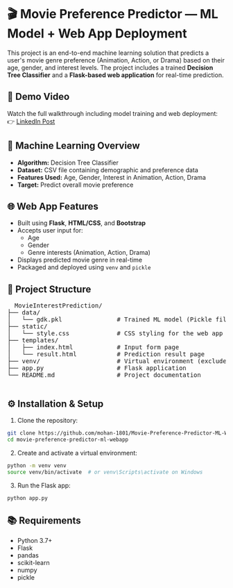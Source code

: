 # 🎬 Movie Preference Predictor — ML Model + Web App Deployment

This project is an end-to-end machine learning solution that predicts a user's movie genre preference (Animation, Action, or Drama) based on their age, gender, and interest levels. The project includes a trained **Decision Tree Classifier** and a **Flask-based web application** for real-time prediction.

## 🚀 Demo Video
Watch the full walkthrough including model training and web deployment:  
👉 [LinkedIn Post](https://www.linkedin.com/posts/mohan-prashath-s-1801-_machinelearning-webdevelopment-flask-activity-7354374862280216577-Yul0?utm_source=share&utm_medium=member_desktop&rcm=ACoAAE6QuvcBRtJG7viNckmrOdQNSJjwkz5pxOY) 

## 🧠 Machine Learning Overview

- **Algorithm:** Decision Tree Classifier  
- **Dataset:** CSV file containing demographic and preference data  
- **Features Used:** Age, Gender, Interest in Animation, Action, Drama  
- **Target:** Predict overall movie preference

## 🌐 Web App Features

- Built using **Flask**, **HTML/CSS**, and **Bootstrap**
- Accepts user input for:
  - Age
  - Gender
  - Genre interests (Animation, Action, Drama)
- Displays predicted movie genre in real-time
- Packaged and deployed using `venv` and `pickle`
## 📁 Project Structure 
<pre lang="markdown">
  MovieInterestPrediction/
├── data/
│   └── gdk.pkl               # Trained ML model (Pickle file)
├── static/
│   └── style.css             # CSS styling for the web app
├── templates/
│   ├── index.html            # Input form page
│   └── result.html           # Prediction result page
├── venv/                     # Virtual environment (excluded in .gitignore)
├── app.py                    # Flask application
└── README.md                 # Project documentation

</pre>


## ⚙️ Installation & Setup

1. Clone the repository:
```bash
git clone https://github.com/mohan-1801/Movie-Preference-Predictor-ML-WebApp.git
cd movie-preference-predictor-ml-webapp
```
2. Create and activate a virtual environment:
```bash
python -m venv venv
source venv/bin/activate  # or venv\Scripts\activate on Windows
```
3. Run the Flask app:
```bash
python app.py

```

## 📚 Requirements

  - Python 3.7+
  - Flask
  - pandas
  - scikit-learn
  - numpy
  - pickle

  
